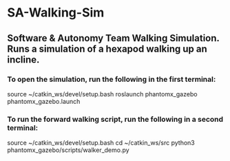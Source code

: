 # SA-Walking-Sim
Software &amp; Autonomy Team Walking Simulation. Runs a simulation of a hexapod walking up an incline.
------------------------------------------------
### To open the simulation, run the following in the first terminal:
source ~/catkin_ws/devel/setup.bash
roslaunch phantomx_gazebo phantomx_gazebo.launch

### To run the forward walking script, run the following in a second terminal:
source ~/catkin_ws/devel/setup.bash
cd ~/catkin_ws/src
python3 phantomx_gazebo/scripts/walker_demo.py
